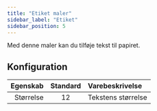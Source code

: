 ```yaml
---
title: "Etiket maler"
sidebar_label: "Etiket"
sidebar_position: 5
---
```



Med denne maler kan du tilføje tekst til papiret.

## Konfiguration

|  Egenskab | Standard | Varebeskrivelse    |
| ---------:|:--------:|:------------------ |
| Størrelse |    12    | Tekstens størrelse |
